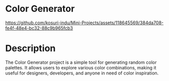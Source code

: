 # Color Generator

https://github.com/kosuri-indu/Mini-Projects/assets/118645569/384da708-fe4f-48e4-bc32-88c9b965fcb3

# Description

The Color Generator project is a simple tool for generating random color palettes. It allows users to explore various color combinations, making it useful for designers, developers, and anyone in need of color inspiration.
